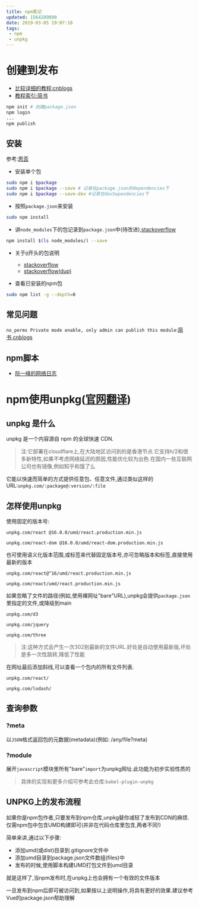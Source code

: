 ```yaml
---
title: npm笔记
updated: 1564289090
date: 2019-03-05 19:07:18
tags:
 - npm
 - unpkg
---
```


# 创建到发布

- [比较详细的教程:cnblogs](https://www.cnblogs.com/penghuwan/p/6973702.html)
- [教程索引:简书](https://www.jianshu.com/p/60ac7fe6edce)

```bash
npm init # 创建package.json
npm login
...
npm publish
```

## 安装

参考:[思否](https://segmentfault.com/a/1190000007624021)

- 安装单个包

```bash
sudo npm i $package
sudo npm i $package --save # 记录在package.json的dependencies下
sudo npm i $package --save-dev #记录在devSependencies下
```

- 按照`package.json`来安装

```bash
sudo npm install
```

- 讲`node_modules`下的包记录到`package.json`中(待改进),[stackoverflow](https://stackoverflow.com/questions/29276345/npm-save-installed-packages-as-dependencies)

```bash
npm install $(ls node_modules/) --save
```

 - 关于`@`开头的包说明
   - [stackoverflow](https://stackoverflow.com/questions/36293481/use-of-symbol-in-node-module-names)
   - [stackoverflow(dup)](https://stackoverflow.com/questions/36667258/what-is-the-meaning-of-the-at-prefix-on-npm-packages)

- 查看已安装的npm包

```bash
sudo npm list -g --depth=0
```

## 常见问题

`no_perms Private mode enable, only admin can publish this module`:[简书](https://www.jianshu.com/p/0916afb4acba),[cnblogs](http://www.cnblogs.com/mengff/p/5486533.html)

## npm脚本

- [阮一峰的网络日志](http://www.ruanyifeng.com/blog/2016/10/npm_scripts.html)

# npm使用unpkg([官网翻译](https://yq.aliyun.com/articles/592213))

## unpkg 是什么

unpkg 是一个内容源自 npm 的全球快速 CDN.

> 注:它部署在cloudflare上,在大陆地区访问到的是香港节点.它支持h/2和很多新特性,如果不考虑网络延迟的原因,性能优化较为出色.在国内一些互联网公司也有镜像,例如知乎和饿了么

它能以快速而简单的方式提供任意包、任意文件,通过类似这样的URL:`unpkg.com/:package@:version/:file`

## 怎样使用unpkg

使用固定的版本号:

`unpkg.com/react @16.0.0/umd/react.production.min.js`

`unpkg.com/react-dom @16.0.0/umd/react-dom.production.min.js`

也可使用语义化版本范围,或标签来代替固定版本号,亦可忽略版本和标签,直接使用最新的版本

`unpkg.com/react@^16/umd/react.production.min.js`

`unpkg.com/react/umd/react.production.min.js`

如果忽略了文件的路径(例如,使用裸网址"bare"URL),unpkg会提供`package.json`里指定的文件,或降级到main

`unpkg.com/d3`

`unpkg.com/jquery`

`unpkg.com/three`

> 注:这种方式会产生一次302到最新的文件URL.好处是自动使用最新版,坏处是多一次性跳转,降低了性能

在网址最后添加斜线,可以查看一个包内的所有文件列表.

`unpkg.com/react/`

`unpkg.com/lodash/`

## 查询参数

### ?meta

以`JSON`格式返回包的元数据(metadata)(例如: /any/file?meta)

### ?module

展开`javascript`模块里所有"bare"`import`为unpkg网址.此功能为初步实验性质的

> 具体的实现和更多介绍可参考此仓库:`babel-plugin-unpkg`

## UNPKG上的发布流程

如果你是npm包作者,只要发布到npm仓库,unpkg替你减轻了发布到CDN的麻烦.仅需npm包中包含UMD构建即可(并非在代码仓库里包含,两者不同!)

简单来讲,通过以下步骤:

- 添加umd(或dist)目录到.gitignore文件中
- 添加umd目录到package.json文件数组(files)中
- 发布的时候,使用脚本构建UMD打包文件到umd目录

就是这样了,当npm发布时,在unpkg上也会拥有一个有效的文件版本

一旦发布到npm后即可被访问到,如果按以上说明操作,将具有更好的效果.建议参考Vue的package.json帮助理解

